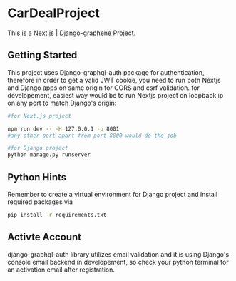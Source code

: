 # CarDealProject

This is a Next.js | Django-graphene Project. 

## Getting Started

This project uses Django-graphql-auth package for authentication, therefore in order to get a valid JWT cookie, you need to run both Nextjs and Django apps on same origin for CORS and csrf validation.
for developement, easiest way would be to run Nextjs project on loopback ip on any port to match Django's origin:

```bash
#for Next.js project

npm run dev -- -H 127.0.0.1 -p 8001
#any other port apart from port 8000 would do the job

#for Django project
python manage.py runserver

```

## Python Hints

Remember to create a virtual environment for Django project and install required packages via

```bash
pip install -r requirements.txt

```

## Activte Account

django-graphql-auth library utilizes email validation and it is using Django's console email backend in developement, so check your python terminal for an activation email after registration.   


